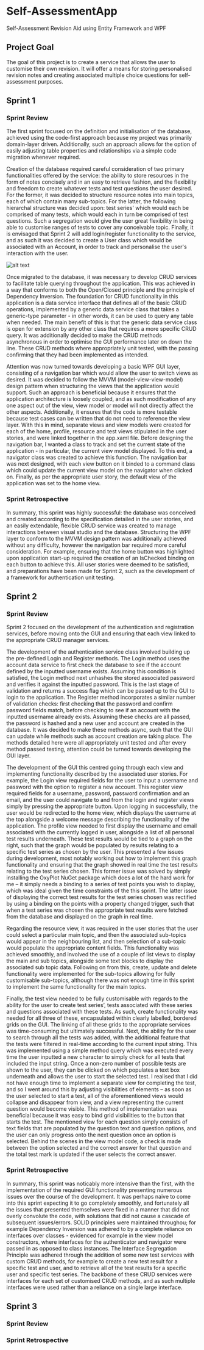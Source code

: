 # Self-AssessmentApp
Self-Assessment Revision Aid using Entity Framework and WPF


## Project Goal
The goal of this project is to create a service that allows the user to customise their own revision. It will offer a means for storing personalised revision notes and creating associated multiple choice questions for self-assessment purposes.

## Sprint 1

### Sprint Review
The first sprint focused on the definition and initialisation of the database, achieved using the code-first approach because my project was primarily domain-layer driven. Additionally, such an approach allows for the option of easily adjusting table properties and relationships via a simple code migration whenever required.

Creation of the database required careful consideration of two primary functionalities offered by the service: the ability to store resources in the form of notes concisely and in an easy to retrieve fashion, and the flexibility and freedom to create whatever tests and test questions the user desired. For the former, it was decided to structure resource notes into main topics, each of which contain many sub-topics. For the latter, the following hierarchal structure was decided upon: test series' which would each be comprised of many tests, which would each in turn be comprised of test questions. Such a segregation would give the user great flexibility in being able to customise ranges of tests to cover any conceivable topic. Finally, it is envisaged that Sprint 2 will add login/register functionality to the service, and as such it was decided to create a User class which would be associated with an Account, in order to track and personalise the user's interaction with the user.

![alt text](https://github.com/OliverLawrenceOvery/Self-AssessmentApp/tree/master/README_Images/blob/master/classdiagram.png?raw=true)

Once migrated to the database, it was necessary to develop CRUD services to facilitate table querying throughout the application. This was achieved in a way that conforms to both the Open/Closed principle and the principle of Dependency Inversion. The foundation for CRUD functionality in this application is a data service interface that defines all of the basic CRUD operations, implemented by a generic data service class that takes a generic-type parameter - in other words, it can be used to query any table when needed. The main benefit of this is that the generic data service class is open for extension by any other class that requires a more specific CRUD query. It was additionally decided to make the CRUD methods asynchronous in order to optimise the GUI performance later on down the line. These CRUD methods where appropriately unit tested, with the passing confirming that they had been implemented as intended.

Attention was now turned towards developing a basic WPF GUI layer, consisting of a navigation bar which would allow the user to switch views as desired. It was decided to follow the MVVM (model-view-view-model) design pattern when structuring the views that the application would support. Such an approach is beneficial because it ensures that the application architecture is loosely coupled, and as such modification of any one aspect out of the view, view model or model will not directly affect the other aspects. Additionally, it ensures that the code is more testable because test cases can be written that do not need to reference the view layer. With this in mind, separate views and view models were created for each of the home, profile, resource and test views stipulated in the user stories, and were linked together in the app.xaml file. Before designing the navigation bar, I wanted a class to track and set the current state of the application - in particular, the current view model displayed. To this end, a navigator class was created to achieve this function. The navigation bar was next designed, with each view button on it binded to a command class which could update the current view model on the navigator when clicked on. Finally, as per the appropriate user story, the default view of the application was set to the home view.


### Sprint Retrospective
In summary, this sprint was highly successful: the database was conceived and created according to the specification detailed in the user stories, and an easily extendable, flexible CRUD service was created to manage interactions between visual studio and the database. Structuring the WPF layer to conform to the MVVM design pattern was additionally achieved without any difficulty, however the navigation bar required more careful consideration. For example, ensuring that the home button was highlighted upon application start-up required the creation of an IsChecked binding on each button to achieve this. All user stories were deemed to be satisfied, and preparations have been made for Sprint 2, such as the development of a framework for authentication unit testing.



## Sprint 2

### Sprint Review
Sprint 2 focused on the development of the authentication and registration services, before moving onto the GUI and ensuring that each view linked to the appropriate CRUD manager services. 

The development of the authentication service class involved building up the pre-defined Login and Register methods. The Login method uses the account data service to first check the database to see if the account defined by the inputted username exists. Assuming this condition is satisfied, the Login method next unhashes the stored associated password and verifies it against the inputted password. This is the last stage of validation and returns a success flag which can be passed up to the GUI to login to the application. The Register method incorporates a similar number of validation checks: first checking that the password and confirm password fields match, before checking to see if an account with the inputted username already exists. Assuming these checks are all passed, the password is hashed and a new user and account are created in the database. It was decided to make these methods async, such that the GUI can update while methods such as account creation are taking place. The methods detailed here were all appropriately unit tested and after every method passed testing, attention could be turned towards developing the GUI layer.

The development of the GUI this centred going through each view and implementing functionality described by the associated user stories. For example, the Login view required fields for the user to input a username and password with the option to register a new account. This register view required fields for a username, password, password confirmation and an email, and the user could navigate to and from the login and register views simply by pressing the appropriate button. Upon logging in successfully, the user would be redirected to the home view, which displays the username at the top alongside a welcome message describing the functionality of the application. The profile view needed to first display the username and email associated with the currently logged in user, alongside a list of all personal test results underneath. These test results would be tied to a graph on the right, such that the graph would be populated by results relating to a specific test series as chosen by the user. This presented a few issues during development, most notably working out how to implement this graph functionality and ensuring that the graph showed in real time the test results relating to the test series chosen. This former issue was solved by simply installing the OxyPlot NuGet package which does a lot of the hard work for me – it simply needs a binding to a series of test points you wish to display, which was ideal given the time constraints of the this sprint. The latter issue of displaying the correct test results for the test series chosen was rectified by using a binding on the points with a property changed trigger, such that when a test series was chosen the appropriate test results were fetched from the database and displayed on the graph in real time.

Regarding the resource view, it was required in the user stories that the user could select a particular main topic, and then the associated sub-topics would appear in the neighbouring list, and then selection of a sub-topic would populate the appropriate content fields. This functionality was achieved smoothly, and involved the use of a couple of list views to display the main and sub topics, alongside some text blocks to display the associated sub topic data. Following on from this, create, update and delete functionality were implemented for the sub-topics allowing for fully customisable sub-topics, although there was not enough time in this sprint to implement the same functionality for the main topics.

Finally, the test view needed to be fully customisable with regards to the ability for the user to create test series’, tests associated with these series and questions associated with these tests. As such, create functionality was needed for all three of these, encapsulated within clearly labelled, bordered grids on the GUI. The linking of all these grids to the appropriate services was time-consuming but ultimately successful. Next, the ability for the user to search through all the tests was added, with the additional feature that the tests were filtered in real-time according to the current input string. This was implemented using a simple method query which was executed every time the user inputted a new character to simply check for all tests that included the input string. Once a non-zero number of possible tests are shown to the user, they can be clicked on which populates a text box underneath and allows the user to start the selected test. I realised that I did not have enough time to implement a separate view for completing the test, and so I went around this by adjusting visibilities of elements – as soon as the user selected to start a test, all of the aforementioned views would collapse and disappear from view, and a view representing the current question would become visible. This method of implementation was beneficial because it was easy to bind grid visibilities to the button that starts the test. The mentioned view for each question simply consists of text fields that are populated by the question text and question options, and the user can only progress onto the next question once an option is selected. Behind the scenes in the view model code, a check is made between the option selected and the correct answer for that question and the total test mark is updated if the user selects the correct answer.



### Sprint Retrospective
In summary, this sprint was noticably more intensive than the first, with the implementation of the required GUI functionality presenting numerous issues over the course of the development. It was perhaps naive to come into this sprint expecting it to go completely smoothly, and fortunately all the issues that presented themselves were fixed in a manner that did not overly convolute the code, with solutions that did not cause a cascade of subsequent issues/errors. SOLID principles were maintained throughou; for example Dependency Inversion was adhered to by a complete reliance on interfaces over classes - evidenced for example in the view model constructors, where interfaces for the authenticator and navigator were passed in as opposed to class instances. The Interface Segregation Principle was adhered through the addition of some new test services with custom CRUD methods, for example to create a new test result for a specific test and user, and to retrieve all of the test results for a specific user and specific test series. The backbone of these CRUD services were interfaces for each set of customised CRUD methods, and as such multiple interfaces were used rather than a reliance on a single large interface.

## Sprint 3

### Sprint Review

### Sprint Retrospective
